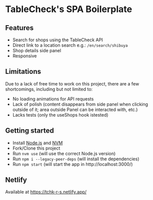 # TableCheck's SPA Boilerplate

## Features

- Search for shops using the TableCheck API
- Direct link to a location search e.g.: `/en/search/shibuya`
- Shop details side panel
- Responsive

## Limitations

Due to a lack of free time to work on this project, there are a few shortcomings, including but not limited to:

- No loading animations for API requests
- Lack of polish (content disappears from side panel when clicking outside of it; area outside Panel can be interacted with, etc.)
- Lacks tests (only the useShops hook istested)

## Getting started

- Install [Node.js](https://nodejs.org/en/download/) and [NVM](https://github.com/nvm-sh/nvm#installing-and-updating)
- Fork/Clone this project
- Run `nvm use` (will use the correct Node.js version)
- Run `npm i --legacy-peer-deps` (will install the dependencies)
- Run `npm start` (will start the app in http://localhost:3000/)

## Netlify

Available at https://tchk-r-s.netlify.app/
